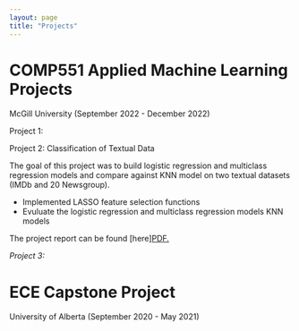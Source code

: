 ```yaml
---
layout: page
title: "Projects"
---
```


# COMP551 Applied Machine Learning Projects 
McGill University (September 2022 - December 2022)

Project 1:


Project 2: Classification of Textual Data

The goal of this project was to build logistic regression and multiclass regression models and compare against KNN model on two textual datasets (IMDb and 20 Newsgroup).
* Implemented LASSO feature selection functions
* Evuluate the logistic regression and multiclass regression models KNN models 

The project report can be found [here]<a href="andrewcccc.github.io/folder/assignment2_group_47.pdf" target="_blank">PDF.</a>


_Project 3:_ 


# ECE Capstone Project 
University of Alberta (September 2020 - May 2021)


